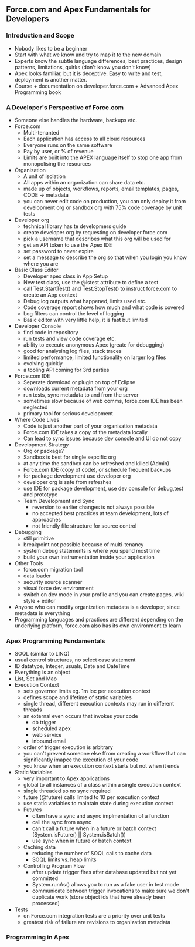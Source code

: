 ## Force.com and Apex Fundamentals for Developers

### Introduction and Scope
* Nobody likes to be a beginner
* Start with what we know and try to map it to the new domain
* Experts know the subtle language differences, best practices, design patterns, limitations, quirks (don't know you don't know)
* Apex looks familiar, but it is deceptive. Easy to write and test, deployment is another matter.
* Course + documentation on developer.force.com + Advanced Apex Programming book

### A Developer's Perspective of Force.com
* Someone else handles the hardware, backups etc.
* Force.com
  * Multi-tenanted
  * Each application has access to all cloud resources
  * Everyone runs on the same software
  * Pay by user, or % of revenue
  * Limits are built into the APEX language itself to stop one app from monopolising the resources
* Organization
  * A unit of isolation
  * All apps within an organization can share data etc.
  * made up of objects, workflows, reports, email templates, pages, CODE -> metadata
  * you can never edit code on production, you can only deploy it from development org or sandbox org with 75% code coverage by unit tests
* Developer org
  * technical library has te developmers guide
  * create developer org by requesting on developer.force.com
  * pick a username that describes what this org will be used for
  * get an API token to use the Apex IDE
  * set password to never expire
  * set a message to describe the org so that when you login you know where you are
* Basic Class Editor
  * Developer apex class in App Setup
  * New test class, use the @istest attribute to define a test
  * call Test.StartTest() and Test.StopTest() to instruct force.com to create an App context
  * Debug log outputs what happened, limits used etc.
  * Code coverage report shows how much and what code is covered
  * Log filters can control the level of logging
  * Basic editor with very little help, it is fast but limited
* Developer Console
  * find code in repository
  * run tests and view code coverage etc.
  * ability to execute anonymous Apex (greate for debugging)
  * good for analysing log files, stack traces
  * limited performance, limited functionality on larger log files
  * evolving quickly
  * a tooling API coming for 3rd parties
* Force.com IDE
  * Seperate download or plugin on top of Eclipse
  * downloads current metadata from your org
  * run tests, sync metadata to and from the server
  * sometimes slow because of web comms, force.com IDE has been neglected
  * primary tool for serious development
* Where Code Lives
  * Code is just another part of your organisation metadata
  * Force.com IDE takes a copy of the metadata locally
  * Can lead to sync issues because dev console and UI do not copy
* Development Strategy 
  * Org or package?
  * Sandbox is best for single sepcific org
  * at any time the sandbox can be refreshed and killed (Admin)
  * Force.com IDE (copy of code), or schedule frequent backups
  * for package development use developer org
  * developer org is safe from refreshes
  * use IDE for package development, use dev console for debug,test and prototype
  * Team Development and Sync
    * reversion to earlier changes is not always possible
    * no accepted best practices at team development, lots of approaches
    * not friendly file structure for source control
 * Debugging
   * still primitive
   * breakpoint not possible because of multi-tenancy
   * system debug statements is where you spend most time
   * build your own instrumentation inside your application
 * Other Tools
   * force.com migration tool
   * data loader
   * security source scanner
   * visual force dev environment
   * switch on dev mode in your profile and you can create pages, wiki style + editor
 * Anyone who can modify organization metadata is a developer, since metadata is everything
 * Programming languages and practices are different depending on the underlying platform, force.com also has its own environment to learn

### Apex Programming Fundamentals
* SOQL (similar to LINQ)
* usual control structures, no select case statement
* ID datatype, Integer, usuals, Date and DateTime
* Everything is an object
* List, Set and Map
* Execution Context
  * sets governor limits eg. 1m loc per execution context
  * defines scope and lifetime of static variables
  * single thread, different execution contexts may run in different threads
  * an external even occurs that invokes your code
    * db trigger
    * scheduled apex
    * web service
    * inbound email
  * order of trigger execution is arbitrary
  * you can't prevent someone else ffrom creating a workflow that can significantly imapce the execution of your code
  * you know when an execution context starts but not when it ends
* Static Variables
  * very important to Apex applications
  * global to all instances of a class within a single execution context
  * single threaded so no sync required
  * future (@future) calls limited to 10 per execution context
  * use static variables to maintain state during execution context
  * Futures
    * often have a sync and async implmentation of a function
    * call the sync from async
    * can't call a future when in a future or batch context (System.isFuture() || System.isBatch())
    * use sync when in future or batch context
  * Caching data
    * reducing the number of SOQL calls to cache data
    * SOQL limits vs. heap limits
  * Controlling Program Flow
    * after update trigger fires after database updated but not yet committed
    * System.runAs() allows you to run as a fake user in test mode
    * communicate between trigger invocations to make sure we don't duplicate work (store object ids that have already been processed)
* Tests
    * on Force.com integration tests are a priority over unit tests
    * greatest risk of failure are revisions to organization metadata

### Programming in Apex
